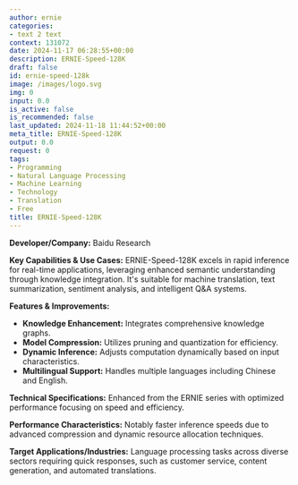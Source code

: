 ```yaml
---
author: ernie
categories:
- text 2 text
context: 131072
date: 2024-11-17 06:28:55+00:00
description: ERNIE-Speed-128K
draft: false
id: ernie-speed-128k
image: /images/logo.svg
img: 0
input: 0.0
is_active: false
is_recommended: false
last_updated: 2024-11-18 11:44:52+00:00
meta_title: ERNIE-Speed-128K
output: 0.0
request: 0
tags:
- Programming
- Natural Language Processing
- Machine Learning
- Technology
- Translation
- Free
title: ERNIE-Speed-128K
---
```




**Developer/Company:** Baidu Research

**Key Capabilities & Use Cases:** ERNIE-Speed-128K excels in rapid inference for real-time applications, leveraging enhanced semantic understanding through knowledge integration. It's suitable for machine translation, text summarization, sentiment analysis, and intelligent Q&A systems.

**Features & Improvements:**
- **Knowledge Enhancement:** Integrates comprehensive knowledge graphs.
- **Model Compression:** Utilizes pruning and quantization for efficiency.
- **Dynamic Inference:** Adjusts computation dynamically based on input characteristics.
- **Multilingual Support:** Handles multiple languages including Chinese and English.

**Technical Specifications:** Enhanced from the ERNIE series with optimized performance focusing on speed and efficiency.

**Performance Characteristics:** Notably faster inference speeds due to advanced compression and dynamic resource allocation techniques.

**Target Applications/Industries:** Language processing tasks across diverse sectors requiring quick responses, such as customer service, content generation, and automated translations.

